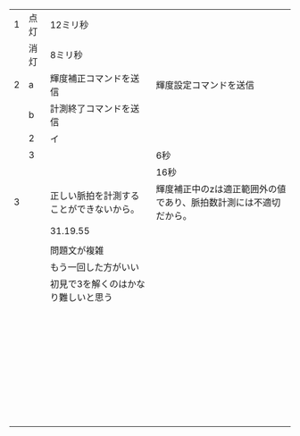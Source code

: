 |      |      |                                          |                                                              |
| ---- | ---- | ---------------------------------------- | ------------------------------------------------------------ |
| 1    | 点灯 | 12ミリ秒                                 |                                                              |
|      | 消灯 | 8ミリ秒                                  |                                                              |
| 2    | a    | 輝度補正コマンドを送信                   | 輝度設定コマンドを送信                                       |
|      | b    | 計測終了コマンドを送信                   |                                                              |
|      | 2    | イ                                       |                                                              |
|      | 3    |                                          | 6秒                                                          |
|      |      |                                          | 16秒                                                         |
| 3    |      | 正しい脈拍を計測することができないから。 | 輝度補正中のzは適正範囲外の値であり、脈拍数計測には不適切だから。 |
|      |      | 31.19.55                                 |                                                              |
|      |      |                                          |                                                              |
|      |      | 問題文が複雑                             |                                                              |
|      |      | もう一回した方がいい                     |                                                              |
|      |      | 初見で3を解くのはかなり難しいと思う      |                                                              |
|      |      |                                          |                                                              |
|      |      |                                          |                                                              |
|      |      |                                          |                                                              |
|      |      |                                          |                                                              |
|      |      |                                          |                                                              |
|      |      |                                          |                                                              |
|      |      |                                          |                                                              |
|      |      |                                          |                                                              |
|      |      |                                          |                                                              |
|      |      |                                          |                                                              |
|      |      |                                          |                                                              |
|      |      |                                          |                                                              |
|      |      |                                          |                                                              |
|      |      |                                          |                                                              |
|      |      |                                          |                                                              |
|      |      |                                          |                                                              |
|      |      |                                          |                                                              |
|      |      |                                          |                                                              |
|      |      |                                          |                                                              |
|      |      |                                          |                                                              |
|      |      |                                          |                                                              |
|      |      |                                          |                                                              |
|      |      |                                          |                                                              |
|      |      |                                          |                                                              |
|      |      |                                          |                                                              |
|      |      |                                          |                                                              |
|      |      |                                          |                                                              |
|      |      |                                          |                                                              |
|      |      |                                          |                                                              |
|      |      |                                          |                                                              |
|      |      |                                          |                                                              |
|      |      |                                          |                                                              |
|      |      |                                          |                                                              |
|      |      |                                          |                                                              |
|      |      |                                          |                                                              |
|      |      |                                          |                                                              |

